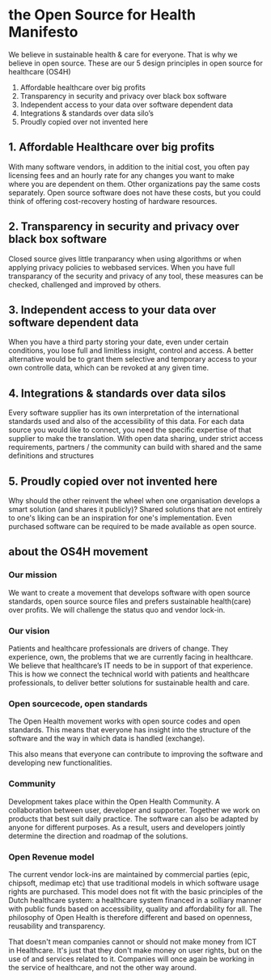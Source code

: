 # the Open Source for Health Manifesto
We believe in sustainable health & care for everyone. That is why we believe in open source. These are our 5 design principles in open source for healthcare (OS4H)
1. Affordable healthcare over big profits
2. Transparency in security and privacy over black box software	
3. Independent access to your data over software dependent data
4. Integrations & standards over data silo’s
5. Proudly copied over not invented here
	
## 1. Affordable Healthcare over big profits
With many software vendors, in addition to the initial cost, you often pay licensing fees and an hourly rate for any changes you want to make 	
where you are dependent on them. Other organizations pay the same costs separately. Open source software does not have these costs, but you could think of offering cost-recovery hosting of hardware resources.

## 2. Transparency in security and privacy over black box software
Closed source gives little tranparancy when using algorithms or when applying privacy policies to webbased services. When you have full transparancy of the security and privacy of any tool, these measures can be checked, challenged and improved by others.

## 3. Independent access to your data over software dependent data
When you have a third party  storing your date, even under certain conditions, you lose full and limitless insight, control and access. A better alternative would be to grant them selective and temporary access to your own controlle data, which can be revoked at any given time.

## 4. Integrations & standards over data silos
Every software supplier has its own interpretation of the international standards used and also of the accessibility of this data. For each data source you would like to connect, you need the specific expertise of that supplier to make the translation. With open data sharing, under strict access requirements, partners / the community can build with shared and the same definitions and structures

## 5. Proudly copied over not invented here
Why should the other reinvent the wheel when one organisation develops a smart solution (and shares it publicly)? Shared solutions that are not entirely 
to one's liking can be an inspiration for one's implementation. Even purchased software can be required to be made available as open source.

## about the OS4H movement
### Our mission
We want to create a movement that develops software with open source standards, open source source files and prefers sustainable health(care) over profits. We will challenge the status quo and vendor lock-in.

### Our vision
Patients and healthcare professionals are drivers of change. They experience, own, the problems that we are currently facing in healthcare. We believe that healthcare’s IT needs to be in support of that experience. This is how we connect the technical world with patients and healthcare professionals, to deliver better solutions for sustainable health and care.

### Open sourcecode, open standards
The Open Health movement works with open source codes and open standards. This means that everyone has insight into the structure of the software and the way in which data is handled (exchange). 

This also means that everyone can contribute to improving the software and developing new functionalities. 

### Community
Development takes place within the Open Health Community. A collaboration between user, developer and supporter. Together we work on products that best suit daily practice.
The software can also be adapted by anyone for different purposes. As a result, users and developers jointly determine the direction and roadmap of the solutions.

### Open Revenue model
The current vendor lock-ins are maintained by commercial parties (epic, chipsoft, medimap etc) that use traditional models in which software usage rights are purchased.
This model does not fit with the basic principles of the Dutch healthcare system: a healthcare system financed in a solliary manner with public funds based on accessibility, quality and affordability for all.
The philosophy of Open Health is therefore different and based on openness, reusability and transparency. 

That doesn't mean companies cannot or should not make money from ICT in Healthcare. It's just that they don't make money on user rights, but on the use of and services related to it.
Companies will once again be working in the service of healthcare, and not the other way around.
